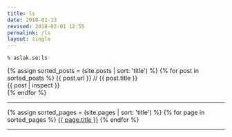 ```yaml
---
title: ls
date: 2018-01-13
revised: 2018-02-01 12:55 
permalink: /ls
layout: single
---
```


`% aslak.se:ls`

<p>

{% assign sorted_posts = (site.posts | sort: 'title') %}
{% for post in sorted_posts %}
{{ post.url }} // {{ post.title }}<br/>
{{ post | inspect }} <br/>
{% endfor %}

- - -

{% assign sorted_pages = (site.pages | sort: 'title') %}
{% for page in sorted_pages %}
<a href="{{ page.url }}"> {{ page.title }}</a>
{% endfor %}

- - -
